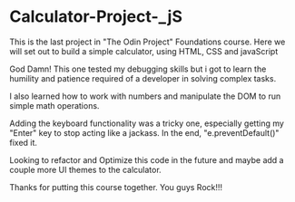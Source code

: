 # Calculator-Project-_jS

This is the last project in "The Odin Project" Foundations course. Here we will set out to build a simple calculator, using HTML, CSS and javaScript

God Damn! This one tested my debugging skills but i got to learn the humility and patience required of a developer in solving complex tasks.

I also learned how to work with numbers and manipulate the DOM to run simple math operations.

Adding the keyboard functionality was a tricky one, especially getting my "Enter" key to stop acting like a jackass. In the end, "e.preventDefault()" fixed it. 

Looking to refactor and Optimize this code in the future and maybe add a couple more UI themes to the calculator. 

Thanks for putting this course together. You guys Rock!!!
